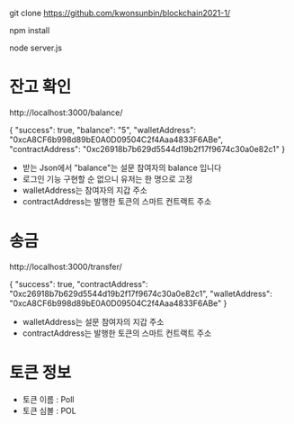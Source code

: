git clone https://github.com/kwonsunbin/blockchain2021-1/

npm install 

node server.js

# 잔고 확인 
http://localhost:3000/balance/

{
    "success": true,
    "balance": "5",
    "walletAddress": "0xcA8CF6b998d89bE0A0D09504C2f4Aaa4833F6ABe",
    "contractAddress": "0xc26918b7b629d5544d19b2f17f9674c30a0e82c1"
}

* 받는 Json에서 "balance"는 설문 참여자의 balance 입니다 
* 로그인 기능 구현할 순 없으니 유저는 한 명으로 고정
* walletAddress는 참여자의 지갑 주소
* contractAddress는 발행한 토큰의 스마트 컨트랙트 주소

# 송금
http://localhost:3000/transfer/ 

{
    "success": true,
    "contractAddress": "0xc26918b7b629d5544d19b2f17f9674c30a0e82c1",
    "walletAddress": "0xcA8CF6b998d89bE0A0D09504C2f4Aaa4833F6ABe"
}

* walletAddress는 설문 참여자의 지갑 주소
* contractAddress는 발행한 토큰의 스마트 컨트랙트 주소

# 토큰 정보
* 토큰 이름 : Poll
* 토큰 심볼 : POL
